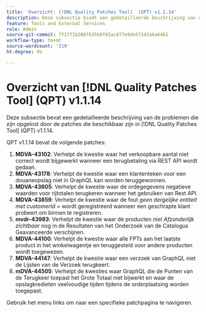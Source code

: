 ```yaml
---
title: 'Overzicht: [!DNL Quality Patches Tool]  (QPT) v1.1.14'
description: Deze subsectie biedt een gedetailleerde beschrijving van de problemen die zijn opgelost door de patches die beschikbaar zijn in  [!DNL Quality Patches Tool]  (QPT) v1.1.14.
feature: Tools and External Services
role: Admin
source-git-commit: 7f17f1b286f635b8f65ac877e9de5f1d1a6a6461
workflow-type: tm+mt
source-wordcount: '219'
ht-degree: 0%

---
```


# Overzicht van [!DNL Quality Patches Tool] (QPT) v1.1.14

Deze subsectie bevat een gedetailleerde beschrijving van de problemen die zijn opgelost door de patches die beschikbaar zijn in [!DNL Quality Patches Tool] (QPT) v1.1.14.

QPT v1.1.14 bevat de volgende patches:

1. **MDVA-43102**: Verhelpt de kwestie waar het verkoopbare aantal niet correct wordt bijgewerkt wanneer een terugbetaling via REST API wordt gedaan.
1. **MDVA-43178**: Verhelpt de kwestie waar een klantenteken voor een douaneopslag niet in GraphQL kan worden teruggewonnen.
1. **MDVA-43605**: Verhelpt de kwestie waar de ordegegevens negatieve waarden voor rijtotalen terugkeren wanneer het gebruiken van Rest API.
1. **MDVA-43859**: Verhelpt de kwestie waar de fout *geen dergelijke entiteit met customerId =* wordt geregistreerd wanneer een geschrapte klant probeert om binnen te registreren.
1. **mvdr-43983**: Verhelpt de kwestie waar de producten *niet Afzonderlijk zichtbaar* nog in de Resultaten van het Onderzoek van de Catalogus Geavanceerde verschijnen.
1. **MDVA-44100**: Verhelpt de kwestie waar alle FPTs aan het laatste product in het winkelwagentje en teruggesteld voor andere producten wordt toegewezen.
1. **MDVA-44147**: Verhelpt de kwestie waar een verzoek van GraphQL niet de Lijsten van de Verzoek terugkeert.
1. **mDVA-44505**: Verhelpt de kwesties waar GraphQL die de Punten van de Terugkeer toepast het Grote Totaal niet bijwerkt en waar de opslagkredieten veelvoudige tijden tijdens de orderplaatsing worden toegepast.

Gebruik het menu links om naar een specifieke patchpagina te navigeren.
